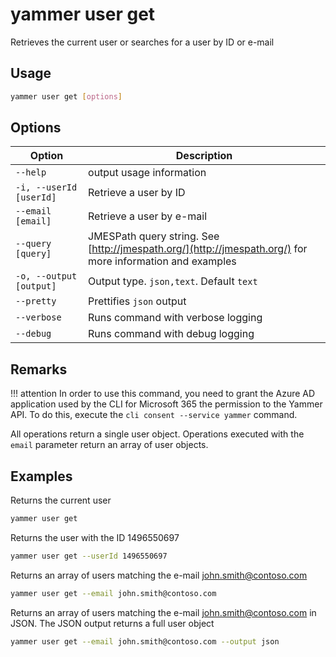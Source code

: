 # yammer user get

Retrieves the current user or searches for a user by ID or e-mail

## Usage

```sh
yammer user get [options]
```

## Options

Option|Description
------|-----------
`--help`|output usage information
`-i, --userId [userId]`|Retrieve a user by ID
`--email [email]`|Retrieve a user by e-mail
`--query [query]`|JMESPath query string. See [http://jmespath.org/](http://jmespath.org/) for more information and examples
`-o, --output [output]`|Output type. `json,text`. Default `text`
`--pretty`|Prettifies `json` output
`--verbose`|Runs command with verbose logging
`--debug`|Runs command with debug logging

## Remarks

!!! attention
    In order to use this command, you need to grant the Azure AD application used by the CLI for Microsoft 365 the permission to the Yammer API. To do this, execute the `cli consent --service yammer` command.

All operations return a single user object. Operations executed with the `email` parameter return an array of user objects.

## Examples
  
Returns the current user

```sh
yammer user get
```

Returns the user with the ID 1496550697

```sh
yammer user get --userId 1496550697
```

Returns an array of users matching the e-mail john.smith@contoso.com

```sh
yammer user get --email john.smith@contoso.com
```

Returns an array of users matching the e-mail john.smith@contoso.com in JSON. The JSON output returns a full user object

```sh
yammer user get --email john.smith@contoso.com --output json
```
